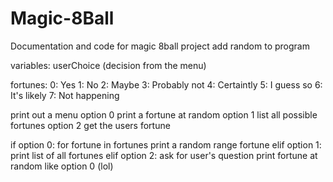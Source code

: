 # Magic-8Ball
Documentation and code for magic 8ball project
add random to program 

variables: userChoice (decision from the menu) 


fortunes:
0: Yes
1: No
2: Maybe
3: Probably not
4: Certaintly 
5: I guess so
6: It's likely 
7: Not happening 

print out a menu 
option 0 print a fortune at random
option 1 list all possible fortunes
option 2 get the users fortune 

if option 0:
	for fortune in fortunes print a random range fortune 
elif option 1:
	print list of all fortunes 
elif option 2: 
	ask for user's question
	print fortune at random like option 0 (lol)
